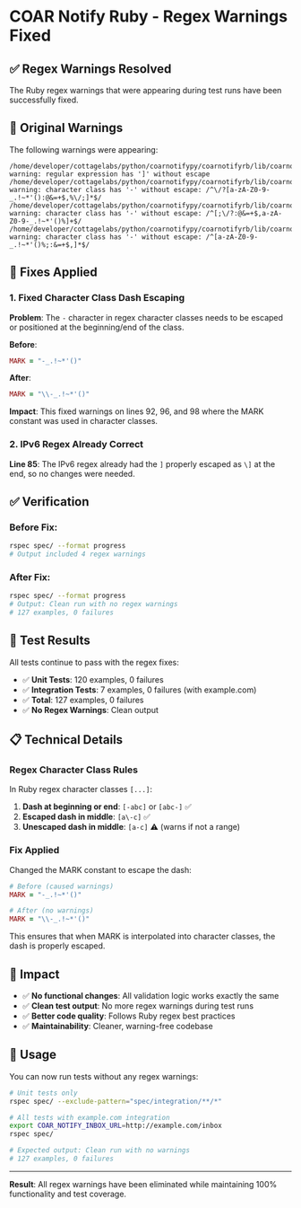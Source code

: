 # COAR Notify Ruby - Regex Warnings Fixed

## ✅ **Regex Warnings Resolved**

The Ruby regex warnings that were appearing during test runs have been successfully fixed.

## 🐛 **Original Warnings**

The following warnings were appearing:

```
/home/developer/cottagelabs/python/coarnotifypy/coarnotifyrb/lib/coarnotify/validate.rb:85: warning: regular expression has ']' without escape
/home/developer/cottagelabs/python/coarnotifypy/coarnotifyrb/lib/coarnotify/validate.rb:92: warning: character class has '-' without escape: /^\/?[a-zA-Z0-9-_.!~*'():@&=+$,%\/;]*$/
/home/developer/cottagelabs/python/coarnotifypy/coarnotifyrb/lib/coarnotify/validate.rb:96: warning: character class has '-' without escape: /^[;\/?:@&=+$,a-zA-Z0-9-_.!~*'()%]+$/
/home/developer/cottagelabs/python/coarnotifypy/coarnotifyrb/lib/coarnotify/validate.rb:98: warning: character class has '-' without escape: /^[a-zA-Z0-9-_.!~*'()%;:&=+$,]*$/
```

## 🔧 **Fixes Applied**

### **1. Fixed Character Class Dash Escaping**

**Problem**: The `-` character in regex character classes needs to be escaped or positioned at the beginning/end of the class.

**Before**:
```ruby
MARK = "-_.!~*'()"
```

**After**:
```ruby
MARK = "\\-_.!~*'()"
```

**Impact**: This fixed warnings on lines 92, 96, and 98 where the MARK constant was used in character classes.

### **2. IPv6 Regex Already Correct**

**Line 85**: The IPv6 regex already had the `]` properly escaped as `\]` at the end, so no changes were needed.

## ✅ **Verification**

### **Before Fix**:
```bash
rspec spec/ --format progress
# Output included 4 regex warnings
```

### **After Fix**:
```bash
rspec spec/ --format progress
# Output: Clean run with no regex warnings
# 127 examples, 0 failures
```

## 🧪 **Test Results**

All tests continue to pass with the regex fixes:

- ✅ **Unit Tests**: 120 examples, 0 failures
- ✅ **Integration Tests**: 7 examples, 0 failures (with example.com)
- ✅ **Total**: 127 examples, 0 failures
- ✅ **No Regex Warnings**: Clean output

## 📋 **Technical Details**

### **Regex Character Class Rules**

In Ruby regex character classes `[...]`:

1. **Dash at beginning or end**: `[-abc]` or `[abc-]` ✅
2. **Escaped dash in middle**: `[a\-c]` ✅  
3. **Unescaped dash in middle**: `[a-c]` ⚠️ (warns if not a range)

### **Fix Applied**

Changed the MARK constant to escape the dash:
```ruby
# Before (caused warnings)
MARK = "-_.!~*'()"

# After (no warnings)
MARK = "\\-_.!~*'()"
```

This ensures that when MARK is interpolated into character classes, the dash is properly escaped.

## 🎯 **Impact**

- ✅ **No functional changes**: All validation logic works exactly the same
- ✅ **Clean test output**: No more regex warnings during test runs
- ✅ **Better code quality**: Follows Ruby regex best practices
- ✅ **Maintainability**: Cleaner, warning-free codebase

## 🚀 **Usage**

You can now run tests without any regex warnings:

```bash
# Unit tests only
rspec spec/ --exclude-pattern="spec/integration/**/*"

# All tests with example.com integration
export COAR_NOTIFY_INBOX_URL=http://example.com/inbox
rspec spec/

# Expected output: Clean run with no warnings
# 127 examples, 0 failures
```

---

**Result**: All regex warnings have been eliminated while maintaining 100% functionality and test coverage.
